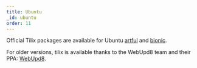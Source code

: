 ```yaml
---
title: Ubuntu
_id: ubuntu
order: 11
---
```


Official Tilix packages are available for Ubuntu [artful](https://packages.ubuntu.com/artful/tilix) and [bionic](https://packages.ubuntu.com/bionic/tilix).

For older versions, tilix is available thanks to the WebUpd8 team and their PPA: [WebUpd8](https://launchpad.net/~webupd8team/+archive/ubuntu/terminix).

